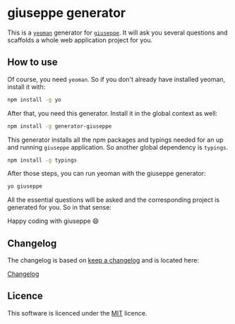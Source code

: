 # giuseppe generator

This is a [`yeoman`](http://yeoman.io/) generator for [`giuseppe`](https://github.com/smartive/giuseppe).
It will ask you several questions and scaffolds a whole web application project for you.

## How to use

Of course, you need `yeoman`. So if you don't already have installed yeoman, install it with:
```bash
npm install -g yo
```

After that, you need this generator. Install it in the global context as well:
```bash
npm install -g generator-giuseppe
```

This generator installs all the npm packages and typings needed for an up and running `giuseppe`
application. So another global dependency is `typings`.
```bash
npm install -g typings
```

After those steps, you can run yeoman with the giuseppe generator:
```bash
yo giuseppe
```

All the essential questions will be asked and the corresponding project is generated for you.
So in that sense:

Happy coding with giuseppe :smile:

## Changelog

The changelog is based on [keep a changelog](http://keepachangelog.com) and is located here:

[Changelog](CHANGELOG.md)

## Licence

This software is licenced under the [MIT](LICENSE) licence.
